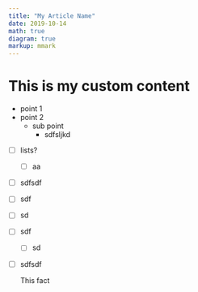 ```yaml
---
title: "My Article Name"
date: 2019-10-14
math: true
diagram: true
markup: mmark
---
```


# This is my custom content

- point 1
- point 2 
  - sub point
    - sdfsljkd

- [ ] lists?

  - [ ] aa

- [ ] sdfsdf

- [ ] sdf

- [ ] sd

- [ ] sdf

  - [ ] sd	

- [ ] sdfsdf

  

  This fact 

  [^1]: kjaslkdjlkjlakjsd
